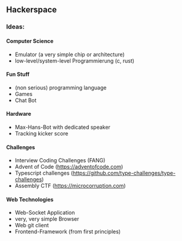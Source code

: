 ## Hackerspace

### Ideas:

#### Computer Science
- Emulator (a very simple chip or architecture)
- low-level/system-level Programmierung (c, rust)

#### Fun Stuff
- (non serious) programming language
- Games
- Chat Bot

#### Hardware
- Max-Hans-Bot with dedicated speaker 
- Tracking kicker score

#### Challenges
- Interview Coding Challenges (FANG)
- Advent of Code (https://adventofcode.com)
- Typescript challenges (https://github.com/type-challenges/type-challenges)
- Assembly CTF (https://microcorruption.com)

#### Web Technologies
- Web-Socket Application
- very, very simple Browser
- Web git client
- Frontend-Framework (from first principles) 
